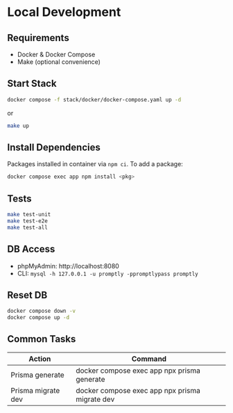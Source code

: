 # Local Development

## Requirements
* Docker & Docker Compose
* Make (optional convenience)

## Start Stack
```bash
docker compose -f stack/docker/docker-compose.yaml up -d
```
or
```bash
make up
```

## Install Dependencies
Packages installed in container via `npm ci`. To add a package:
```bash
docker compose exec app npm install <pkg>
```

## Tests
```bash
make test-unit
make test-e2e
make test-all
```

## DB Access
* phpMyAdmin: http://localhost:8080
* CLI: `mysql -h 127.0.0.1 -u promptly -ppromptlypass promptly`

## Reset DB
```bash
docker compose down -v
docker compose up -d
```

## Common Tasks
| Action | Command |
|--------|---------|
| Prisma generate | docker compose exec app npx prisma generate |
| Prisma migrate dev | docker compose exec app npx prisma migrate dev |
